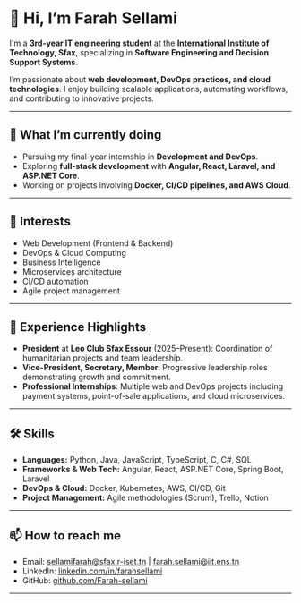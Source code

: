 # 👋 Hi, I’m Farah Sellami

I'm a **3rd-year IT engineering student** at the **International Institute of Technology, Sfax**, specializing in **Software Engineering and Decision Support Systems**.  

I’m passionate about **web development, DevOps practices, and cloud technologies**. I enjoy building scalable applications, automating workflows, and contributing to innovative projects.

---

## 🔭 What I’m currently doing
- Pursuing my final-year internship in **Development and DevOps**.
- Exploring **full-stack development** with **Angular, React, Laravel, and ASP.NET Core**.
- Working on projects involving **Docker, CI/CD pipelines, and AWS Cloud**.

---

## 👀 Interests
- Web Development (Frontend & Backend)
- DevOps & Cloud Computing
- Business Intelligence
- Microservices architecture
- CI/CD automation
- Agile project management

---

## 💼 Experience Highlights
- **President** at **Leo Club Sfax Essour** (2025–Present): Coordination of humanitarian projects and team leadership.  
- **Vice-President, Secretary, Member**: Progressive leadership roles demonstrating growth and commitment.  
- **Professional Internships**: Multiple web and DevOps projects including payment systems, point-of-sale applications, and cloud microservices.

---

## 🛠 Skills
- **Languages:** Python, Java, JavaScript, TypeScript, C, C#, SQL  
- **Frameworks & Web Tech:** Angular, React, ASP.NET Core, Spring Boot, Laravel  
- **DevOps & Cloud:** Docker, Kubernetes, AWS, CI/CD, Git  
- **Project Management:** Agile methodologies (Scrum), Trello, Notion

---

## 📫 How to reach me
- Email: [sellamifarah@sfax.r-iset.tn](mailto:sellamifarah@sfax.r-iset.tn) | [farah.sellami@iit.ens.tn](mailto:farah.sellami@iit.ens.tn)  
- LinkedIn: [linkedin.com/in/farahsellami](https://www.linkedin.com/in/farahsellami)  
- GitHub: [github.com/Farah-sellami](https://github.com/Farah-sellami)

---
